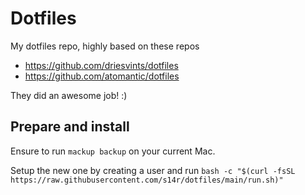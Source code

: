 # Dotfiles

My dotfiles repo, highly based on these repos

* https://github.com/driesvints/dotfiles
* https://github.com/atomantic/dotfiles

They did an awesome job! :)

## Prepare and install

Ensure to run `mackup backup` on your current Mac.

Setup the new one by creating a user and run 
`bash -c "$(curl -fsSL https://raw.githubusercontent.com/s14r/dotfiles/main/run.sh)"`